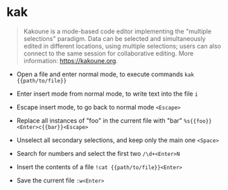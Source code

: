# kak
> Kakoune is a mode-based code editor implementing the "multiple selections" paradigm.
> Data can be selected and simultaneously edited in different locations, using multiple selections; users can also connect to the same session for collaborative editing.
> More information: <https://kakoune.org>.

- Open a file and enter normal mode, to execute commands
`kak {{path/to/file}}`

- Enter insert mode from normal mode, to write text into the file
`i`

- Escape insert mode, to go back to normal mode
`<Escape>`

- Replace all instances of "foo" in the current file with "bar"
`%s{{foo}}<Enter>c{{bar}}<Escape>`

- Unselect all secondary selections, and keep only the main one
`<Space>`

- Search for numbers and select the first two
`/\d+<Enter>N`

- Insert the contents of a file
`!cat {{path/to/file}}<Enter>`

- Save the current file
`:w<Enter>`
